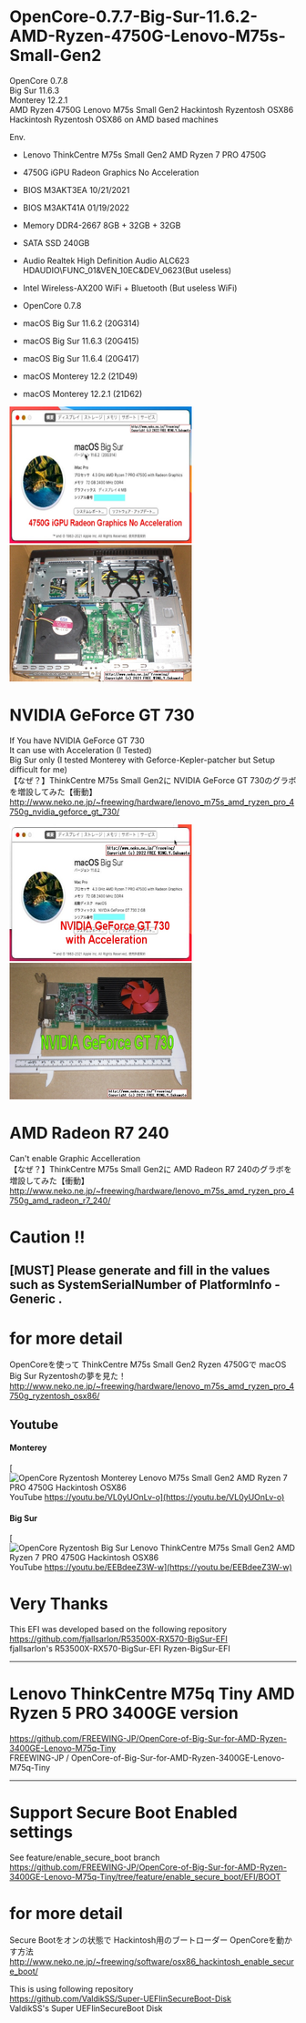 # OpenCore-0.7.7-Big-Sur-11.6.2-AMD-Ryzen-4750G-Lenovo-M75s-Small-Gen2
OpenCore 0.7.8  
Big Sur 11.6.3  
Monterey 12.2.1  
AMD Ryzen 4750G Lenovo M75s Small Gen2 Hackintosh Ryzentosh OSX86
Hackintosh Ryzentosh OSX86 on AMD based machines  

Env.  
* Lenovo ThinkCentre M75s Small Gen2 AMD Ryzen 7 PRO 4750G
* 4750G iGPU Radeon Graphics No Acceleration
* BIOS M3AKT3EA 10/21/2021
* BIOS M3AKT41A 01/19/2022
* Memory DDR4-2667 8GB + 32GB + 32GB
* SATA SSD 240GB
* Audio Realtek High Definition Audio ALC623 HDAUDIO\FUNC_01&VEN_10EC&DEV_0623(But useless)
* Intel Wireless-AX200 WiFi + Bluetooth (But useless WiFi)

* OpenCore 0.7.8
* macOS Big Sur 11.6.2 (20G314)
* macOS Big Sur 11.6.3 (20G415)
* macOS Big Sur 11.6.4 (20G417)
* macOS Monterey 12.2 (21D49)
* macOS Monterey 12.2.1 (21D62)

<img src="https://raw.githubusercontent.com/FREEWING-JP/OpenCore-0.7.7-Big-Sur-11.6.2-AMD-Ryzen-4750G-Lenovo-M75s-Small-Gen2/main/assets/OpenCore-0.7.7-Big-Sur-11.6.2-AMD-Ryzen-4750G-Lenovo-M75s-Small-Gen2_1.jpg" alt="OpenCore-0.7.7-Big-Sur-11.6.2-AMD-Ryzen-4750G-Lenovo-M75s-Small-Gen2" title="OpenCore-0.7.7-Big-Sur-11.6.2-AMD-Ryzen-4750G-Lenovo-M75s-Small-Gen2" width="320" height="240">  
<img src="https://raw.githubusercontent.com/FREEWING-JP/OpenCore-0.7.7-Big-Sur-11.6.2-AMD-Ryzen-4750G-Lenovo-M75s-Small-Gen2/main/assets/lenovo_m75s_amd_ryzen_pro_4750g_review_picture_40.jpg" alt="OpenCore-0.7.7-Big-Sur-11.6.2-AMD-Ryzen-4750G-Lenovo-M75s-Small-Gen2" title="OpenCore-0.7.7-Big-Sur-11.6.2-AMD-Ryzen-4750G-Lenovo-M75s-Small-Gen2" width="320" height="240">  

# NVIDIA GeForce GT 730
If You have NVIDIA GeForce GT 730  
It can use with Acceleration (I Tested)  
Big Sur only (I tested Monterey with Geforce-Kepler-patcher but Setup difficult for me)  
【なぜ？】ThinkCentre M75s Small Gen2に NVIDIA GeForce GT 730のグラボを増設してみた【衝動】  
http://www.neko.ne.jp/~freewing/hardware/lenovo_m75s_amd_ryzen_pro_4750g_nvidia_geforce_gt_730/  

<img src="https://raw.githubusercontent.com/FREEWING-JP/OpenCore-0.7.7-Big-Sur-11.6.2-AMD-Ryzen-4750G-Lenovo-M75s-Small-Gen2/main/assets/OpenCore-0.7.7-Big-Sur-11.6.2-AMD-Ryzen-4750G-Lenovo-M75s-Small-Gen2_2.jpg" alt="OpenCore-0.7.7-Big-Sur-11.6.2-AMD-Ryzen-4750G-Lenovo-M75s-Small-Gen2" title="OpenCore-0.7.7-Big-Sur-11.6.2-AMD-Ryzen-4750G-Lenovo-M75s-Small-Gen2" width="320" height="240">  
<img src="https://raw.githubusercontent.com/FREEWING-JP/OpenCore-0.7.7-Big-Sur-11.6.2-AMD-Ryzen-4750G-Lenovo-M75s-Small-Gen2/main/assets/lenovo_m75s_amd_ryzen_pro_4750g_nvidia_geforce_gt_730_2.jpg" alt="OpenCore-0.7.7-Big-Sur-11.6.2-AMD-Ryzen-4750G-Lenovo-M75s-Small-Gen2" title="OpenCore-0.7.7-Big-Sur-11.6.2-AMD-Ryzen-4750G-Lenovo-M75s-Small-Gen2" width="320" height="240">  

# AMD Radeon R7 240
Can't enable Graphic Accelleration  
【なぜ？】ThinkCentre M75s Small Gen2に AMD Radeon R7 240のグラボを増設してみた【衝動】  
http://www.neko.ne.jp/~freewing/hardware/lenovo_m75s_amd_ryzen_pro_4750g_amd_radeon_r7_240/  

# Caution !!
## [MUST] Please generate and fill in the values such as SystemSerialNumber of PlatformInfo - Generic .

# for more detail
OpenCoreを使って ThinkCentre M75s Small Gen2 Ryzen 4750Gで macOS Big Sur Ryzentoshの夢を見た！  
http://www.neko.ne.jp/~freewing/hardware/lenovo_m75s_amd_ryzen_pro_4750g_ryzentosh_osx86/  

## Youtube
#### Monterey
[<img src="https://img.youtube.com/vi/VL0yUOnLv-o/hqdefault.jpg" alt="OpenCore Ryzentosh Monterey Lenovo M75s Small Gen2 AMD Ryzen 7 PRO 4750G Hackintosh OSX86" title="OpenCore Ryzentosh Monterey Lenovo M75s Small Gen2 AMD Ryzen 7 PRO 4750G Hackintosh OSX86" width="320" height="180"> YouTube https://youtu.be/VL0yUOnLv-o](https://youtu.be/VL0yUOnLv-o)  
#### Big Sur
[<img src="https://img.youtube.com/vi/EEBdeeZ3W-w/hqdefault.jpg" alt="OpenCore Ryzentosh Big Sur Lenovo ThinkCentre M75s Small Gen2 AMD Ryzen 7 PRO 4750G Hackintosh OSX86" title="OpenCore Ryzentosh Big Sur Lenovo ThinkCentre M75s Small Gen2 AMD Ryzen 7 PRO 4750G Hackintosh OSX86" width="320" height="180"> YouTube https://youtu.be/EEBdeeZ3W-w](https://youtu.be/EEBdeeZ3W-w)  

# Very Thanks
This EFI was developed based on the following repository  
https://github.com/fjallsarlon/R53500X-RX570-BigSur-EFI  
fjallsarlon's R53500X-RX570-BigSur-EFI Ryzen-BigSur-EFI  

***
# Lenovo ThinkCentre M75q Tiny AMD Ryzen 5 PRO 3400GE version
https://github.com/FREEWING-JP/OpenCore-of-Big-Sur-for-AMD-Ryzen-3400GE-Lenovo-M75q-Tiny  
FREEWING-JP / OpenCore-of-Big-Sur-for-AMD-Ryzen-3400GE-Lenovo-M75q-Tiny  

***
# Support Secure Boot Enabled settings
See feature/enable_secure_boot branch  
https://github.com/FREEWING-JP/OpenCore-of-Big-Sur-for-AMD-Ryzen-3400GE-Lenovo-M75q-Tiny/tree/feature/enable_secure_boot/EFI/BOOT  

# for more detail
Secure Bootをオンの状態で Hackintosh用のブートローダー OpenCoreを動かす方法  
http://www.neko.ne.jp/~freewing/software/osx86_hackintosh_enable_secure_boot/  

This is using following repository  
https://github.com/ValdikSS/Super-UEFIinSecureBoot-Disk  
ValdikSS's Super UEFIinSecureBoot Disk  


